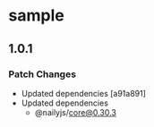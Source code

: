# sample

## 1.0.1

### Patch Changes

- Updated dependencies [a91a891]
- Updated dependencies
  - @nailyjs/core@0.30.3
